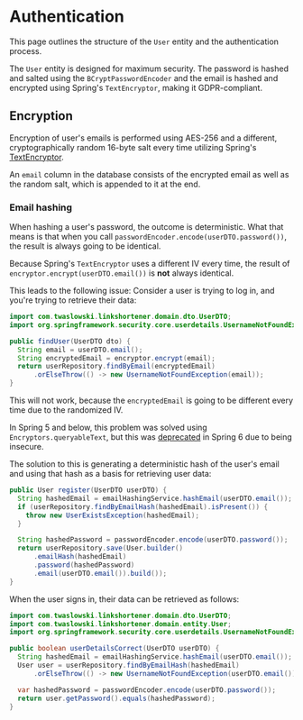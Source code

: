 # Authentication

This page outlines the structure of the `User` entity and the authentication process.

The `User` entity is designed for maximum security. The password is hashed and salted using the
`BCryptPasswordEncoder` and the email is hashed and encrypted using Spring's `TextEncryptor`,
making it GDPR-compliant.

## Encryption

Encryption of user's emails is performed using AES-256 and a different, cryptographically random
16-byte salt every time utilizing Spring's
[TextEncryptor](https://docs.spring.io/spring-security/site/docs/5.2.0.RELEASE/reference/html/crypto.html#spring-security-crypto-encryption-text).

An `email` column in the database consists of the encrypted email as well as the random salt,
which is appended to it at the end.

### Email hashing

When hashing a user's password, the outcome is deterministic. What that means is that when you
call `passwordEncoder.encode(userDTO.password())`, the result is always going to be identical.

Because Spring's `TextEncryptor` uses a different IV every time, the result of
`encryptor.encrypt(userDTO.email())` is **not** always identical. 

This leads to the following issue: Consider a user is trying to log in, and you're trying to retrieve
their data:

```java
import com.twaslowski.linkshortener.domain.dto.UserDTO;
import org.springframework.security.core.userdetails.UsernameNotFoundException;

public findUser(UserDTO dto) {
  String email = userDTO.email();
  String encryptedEmail = encryptor.encrypt(email);
  return userRepository.findByEmail(encryptedEmail)
      .orElseThrow(() -> new UsernameNotFoundException(email));
}
```

This will not work, because the `encryptedEmail` is going to be different every time due to the
randomized IV.

In Spring 5 and below, this problem
was solved using `Encryptors.queryableText`, but this was [deprecated](https://github.com/spring-projects/spring-security/issues/8980)
in Spring 6 due to being insecure.

The solution to this is generating a deterministic hash of the user's email and using that hash
as a basis for retrieving user data:

```java
public User register(UserDTO userDTO) {
  String hashedEmail = emailHashingService.hashEmail(userDTO.email());
  if (userRepository.findByEmailHash(hashedEmail).isPresent()) {
    throw new UserExistsException(hashedEmail);
  }

  String hashedPassword = passwordEncoder.encode(userDTO.password());
  return userRepository.save(User.builder()
      .emailHash(hashedEmail)
      .password(hashedPassword)
      .email(userDTO.email()).build());
}
```

When the user signs in, their data can be retrieved as follows:

```java
import com.twaslowski.linkshortener.domain.dto.UserDTO;
import com.twaslowski.linkshortener.domain.entity.User;
import org.springframework.security.core.userdetails.UsernameNotFoundException;

public boolean userDetailsCorrect(UserDTO userDTO) {
  String hashedEmail = emailHashingService.hashEmail(userDTO.email());
  User user = userRepository.findByEmailHash(hashedEmail)
      .orElseThrow(() -> new UsernameNotFoundException(userDTO.email()));

  var hashedPassword = passwordEncoder.encode(userDTO.password());
  return user.getPassword().equals(hashedPassword);
}
```
